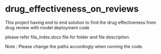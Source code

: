 # drug_effectiveness_on_reviews
This project having end to end solution to find the drug effectiveness from drug review with model deployment code

please refer file_index.docx file for folder and file description.

Note : Please change the paths accordingly when running the code.
